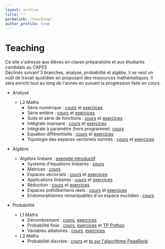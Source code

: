 ```yaml
---
layout: archive
title: ""
permalink: /teaching/
author_profile: true
---
```

Teaching
======
Ce site s'adresse aux élèves en classe préparatoire et aux étudiants candidats au CAPES  
Déclinés suivant 3 branches, analyse, probabilité et algèbe, il se veut un outil de travail quotidien en proposant des ressources mathématiques.
Il sera enrichi tout au long de l'année en suivant la progression faite en cours.

* Analyse
    * L2 Maths  
        * Série numérique : [cours](https://github.com/VincentTariel/commeunjeu/blob/master/superieur/analyse/serie_numerique_cours.pdf) et [exercices](https://github.com/VincentTariel/commeunjeu/blob/master/superieur/analyse/serie_numerique_exo.pdf)
        * Série entière : [cours](https://github.com/VincentTariel/commeunjeu/blob/master/superieur/analyse/serie_entiere_cours.pdf) et [exercices](https://github.com/VincentTariel/commeunjeu/blob/master/superieur/analyse/serie_entiere_exo.pdf)
        * Suite et série de fonctions : [cours](https://github.com/VincentTariel/commeunjeu/blob/master/superieur/analyse/suite_serie_fonction_cours.pdf) et [exercices](https://github.com/VincentTariel/commeunjeu/blob/master/superieur/analyse/suite_serie_fonction_exo.pdf)
        * Intégrale impropre : [cours](https://github.com/VincentTariel/commeunjeu/blob/master/superieur/analyse/integration_cours.pdf) et [exercices](https://github.com/VincentTariel/commeunjeu/blob/master/superieur/analyse/integration_exo.pdf)
        * Intégrale à paramètre (hors programme): [cours](https://github.com/VincentTariel/commeunjeu/blob/master/superieur/analyse/integrale_parametre_cours.pdf)
        * Equation différentielle : [cours](https://github.com/VincentTariel/commeunjeu/blob/master/superieur/analyse/equation_differentielle_cours.pdf) et [exercices](https://github.com/VincentTariel/commeunjeu/blob/master/superieur/analyse/equation_differentielle_exo.pdf)
        * Topologie des espaces vectoriels normés : [cours](https://github.com/VincentTariel/commeunjeu/blob/master/superieur/algebre/algebre_lineaire//espace_vectoriel_norme_cours.pdf) et [exercices](https://github.com/VincentTariel/commeunjeu/blob/master/superieur/algebre/algebre_lineaire//espace_vectoriel_norme_exo.pdf)

* Algèbre
    * Algèbre linéaire : [exemple introductif](https://github.com/VincentTariel/commeunjeu/blob/master/superieur/algebre/algebre_lineaire//algebre_lineaire_activite.pdf)
       * Systeme d'équations linéaires : [cours](https://github.com/VincentTariel/commeunjeu/blob/master/superieur/algebre/algebre_lineaire//systeme_dequations_lineaires_cours.pdf)        
       * Matrices : [cours](https://github.com/VincentTariel/commeunjeu/blob/master/superieur/algebre/algebre_lineaire//matrice_cours.pdf)        
       * Espaces vectoriels : [cours](https://github.com/VincentTariel/commeunjeu/blob/master/superieur/algebre/algebre_lineaire//espaces_vectoriels_cours.pdf) et [exercices](https://github.com/VincentTariel/commeunjeu/blob/master/superieur/algebre/algebre_lineaire//espaces_vectoriels_exo.pdf)
       * Applications linéaires : [cours](https://github.com/VincentTariel/commeunjeu/blob/master/superieur/algebre/algebre_lineaire//applications_lineaires_cours.pdf) et [exercices](https://github.com/VincentTariel/commeunjeu/blob/master/superieur/algebre/algebre_lineaire//applications_lineaires_exo.pdf) 
       * Réduction : [cours](https://github.com/VincentTariel/commeunjeu/blob/master/superieur/algebre/algebre_lineaire//reduction_cours.pdf) et [exercices](https://github.com/VincentTariel/commeunjeu/blob/master/superieur/algebre/algebre_lineaire//reduction_exo.pdf) 
       * Espaces préhilbertiens réels : [cours](https://github.com/VincentTariel/commeunjeu/blob/master/superieur/algebre/algebre_lineaire//espaces_prehilbertiens_cours.pdf)  et [exercices](https://github.com/VincentTariel/commeunjeu/blob/master/superieur/algebre/algebre_lineaire//espaces_prehilbertiens_exo.pdf)
       * Endomorphismes remarquables d'un espace euclidien : [cours](https://github.com/VincentTariel/commeunjeu/blob/master/superieur/algebre/algebre_lineaire//isometrie_endomorphisme_symetrique_cours.pdf) 
       
* Probabilité
    * L1 Maths
       * Dénombrement : [cours](https://github.com/VincentTariel/commeunjeu/blob/master/superieur/probabilite/denombrement_cours.pdf), [exercices](https://github.com/VincentTariel/commeunjeu/blob/master/superieur/probabilite/denombrement_exo.pdf) 
       * Probabilité finie : [cours](https://github.com/VincentTariel/commeunjeu/blob/master/superieur/probabilite/probabilite_finie_cours.pdf), [exercices](https://github.com/VincentTariel/commeunjeu/blob/master/superieur/probabilite/probabilite_finie_exo.pdf) et 
         [TP Python](https://github.com/VincentTariel/commeunjeu/blob/master/superieur/probabilite/simulation_variable_aleatoire_avtivite_python.pdf)
       * Variables aléatoires : [cours](https://github.com/VincentTariel/commeunjeu/blob/master/superieur/probabilite/variables_aleatoires_finie_cours.pdf), [exercices](https://github.com/VincentTariel/commeunjeu/blob/master/superieur/probabilite/variables_aleatoires_finie_exo.pdf)
    * L2 Maths   
       * Probabilité discrère : [cours](https://github.com/VincentTariel/commeunjeu/blob/master/superieur/probabilite/probabilite_discrete_cours.pdf)
        et [tp sur l'algorithme PageRank](https://github.com/VincentTariel/commeunjeu/blob/master/superieur/probabilite/TP_PageRank.pdf)

